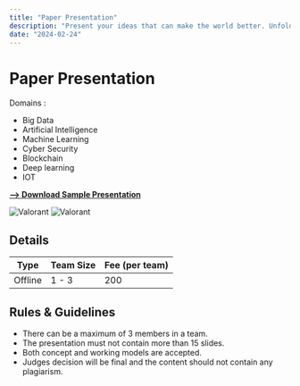 ```yaml
---
title: "Paper Presentation"
description: "Present your ideas that can make the world better. Unfolding Ideas, Inspiring Minds: Your Paper, Our Platform."
date: "2024-02-24"
---
```


# Paper Presentation

Domains :

-   Big Data
-   Artificial Intelligence 
-   Machine Learning
-   Cyber Security
-   Blockchain
-   Deep learning
-   IOT

<a href="/downloads/paper_presentation_template" download="TEMPLATE.pptx">**--> Download Sample Presentation**</a>

<div class="lg:flex">
<img src="/posters/2024/valo_A.jpg" alt="Valorant" class="w-full lg:w-96 mx-auto object-cover" />
<img src="/posters/2024/valo_B.jpg" alt="Valorant" class="w-full lg:w-96 mx-auto object-cover" />
</div>


## Details

| Type    | Team Size | Fee (per team) |
| ------- | --------- | -------------- |
| Offline | 1 - 3     | 200            |

## Rules & Guidelines

-   There can be a maximum of 3 members in a team.
-   The presentation must not contain more than 15 slides.
-   Both concept and working models are accepted.
-   Judges decision will be final and the content should not contain any plagiarism.

